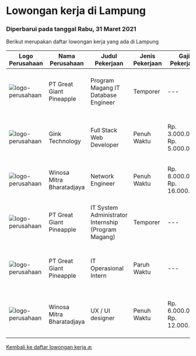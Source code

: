 
  # Lowongan kerja di Lampung

  ### Diperbarui pada tanggal Rabu, 31 Maret 2021

  Berikut merupakan daftar lowongan kerja yang ada di Lampung

  |Logo Perusahaan | Nama Perusahaan | Judul Pekerjaan | Jenis Pekerjaan | Gaji Pekerjaan | Lokasi | Deskripsi | Tanggal diunggah | Pranala |
  | -------------- | --------------- | --------------- | --------- | --------- | -------------- | ------- | ----------- | ----------- |
  |![logo-perusahaan](https://image-service-cdn.seek.com.au/a9cfbe111d354fb1258d78b83041fd927add45ba/ee4dce1061f3f616224767ad58cb2fc751b8d2dc)|PT Great Giant Pineapple|Program Magang IT Database Engineer|Temporer|---|Lampung|Requirement : Knowledgeable in SQL Server Analysis, SQL Server Integration, SQL Server Reporting, and SQL Server Configuration Knowledgeable with SAP...|Selasa, 30 Maret 2021|https://www.jobstreet.co.id/id/job/program-magang-it-database-engineer-3493859?token=0~1e43f75c-cc2d-4e7d-9b13-e69f32cb1b2e&sectionRank=1&jobId=jobstreet-id-job-3493859|
|![logo-perusahaan](https://image-service-cdn.seek.com.au/19cf0e0e7b0528b2e2561e533760f077fc88ee54/ee4dce1061f3f616224767ad58cb2fc751b8d2dc)|Gink Technology|Full Stack Web Developer|Penuh Waktu|Rp. 3.000.000-Rp. 5.000.000|Bandar Lampung|Candidate must possess at least Bachelor's Degree in Engineering (Computer/Telecommunication), Computer Science/Information Technology, Computer...|Sabtu, 27 Maret 2021|https://www.jobstreet.co.id/id/job/full-stack-web-developer-3480230?token=0~1e43f75c-cc2d-4e7d-9b13-e69f32cb1b2e&sectionRank=2&jobId=jobstreet-id-job-3480230|
|![logo-perusahaan](https://image-service-cdn.seek.com.au/cd823704551af28e73a2059691a6e200c86b8a5f/ee4dce1061f3f616224767ad58cb2fc751b8d2dc)|Winosa Mitra Bharatadjaya|Network Engineer|Penuh Waktu|Rp. 8.000.000-Rp. 16.000.000|Lampung|For our international customer, we are looking for 2 network engineers to join our team.A Network Engineer’s primary objectives includes complex...|Rabu, 17 Maret 2021|https://www.jobstreet.co.id/id/job/network-engineer-3483113?token=0~1e43f75c-cc2d-4e7d-9b13-e69f32cb1b2e&sectionRank=3&jobId=jobstreet-id-job-3483113|
|![logo-perusahaan](https://image-service-cdn.seek.com.au/a9cfbe111d354fb1258d78b83041fd927add45ba/ee4dce1061f3f616224767ad58cb2fc751b8d2dc)|PT Great Giant Pineapple|IT System Administrator Internship (Program Magang)|Temporer|---|Lampung|Requirements:• Knowledgeable with Configuration and Develop server engine with Linux and Windows Server Environment.• Familiar with GIT, Jenkins, and...|Jumat, 12 Maret 2021|https://www.jobstreet.co.id/id/job/it-system-administrator-internship-program-magang-3471999?token=0~1e43f75c-cc2d-4e7d-9b13-e69f32cb1b2e&sectionRank=4&jobId=jobstreet-id-job-3471999|
|![logo-perusahaan](https://image-service-cdn.seek.com.au/a9cfbe111d354fb1258d78b83041fd927add45ba/ee4dce1061f3f616224767ad58cb2fc751b8d2dc)|PT Great Giant Pineapple|IT Operasional Intern|Paruh Waktu|---|Lampung|Requirement A fresh graduate of final year from Computer Science/Information Technology or equivalent. Detailed oriented with the ability to...|Senin, 01 Maret 2021|https://www.jobstreet.co.id/id/job/it-operasional-intern-3469781?token=0~1e43f75c-cc2d-4e7d-9b13-e69f32cb1b2e&sectionRank=5&jobId=jobstreet-id-job-3469781|
|![logo-perusahaan](https://image-service-cdn.seek.com.au/cd823704551af28e73a2059691a6e200c86b8a5f/ee4dce1061f3f616224767ad58cb2fc751b8d2dc)|Winosa Mitra Bharatadjaya|UX / UI designer|Penuh Waktu|Rp. 6.000.000-Rp. 12.000.000|Lampung|Our office is based in Bandar Lampung and candidates will preferably work from our office in Bandar Lampung.As an experienced UX/ UI designer you...|Rabu, 03 Maret 2021|https://www.jobstreet.co.id/id/job/ux-ui-designer-3472917?token=0~1e43f75c-cc2d-4e7d-9b13-e69f32cb1b2e&sectionRank=6&jobId=jobstreet-id-job-3472917|


  [Kembali ke daftar lowongan kerja 🔙](../README.md#daftar-lowongan-kerja)
  